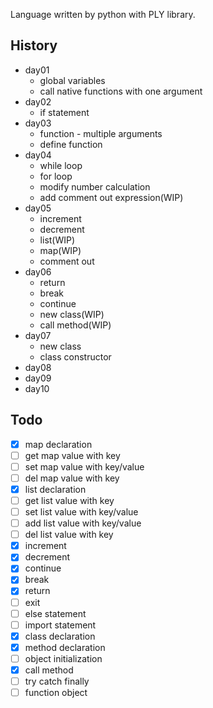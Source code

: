 Language written by python with PLY library.

## History

- day01
  - global variables
  - call native functions with one argument
- day02
  - if statement
- day03
  - function - multiple arguments
  - define function
- day04
  - while loop
  - for loop
  - modify number calculation
  - add comment out expression(WIP)
- day05
  - increment
  - decrement
  - list(WIP)
  - map(WIP)
  - comment out
- day06
  - return
  - break
  - continue
  - new class(WIP)
  - call method(WIP)
- day07
  - new class
  - class constructor
- day08
- day09
- day10

## Todo

- [x] map declaration
- [ ] get map value with key
- [ ] set map value with key/value
- [ ] del map value with key
- [x] list declaration
- [ ] get list value with key
- [ ] set list value with key/value
- [ ] add list value with key/value
- [ ] del list value with key
- [x] increment
- [x] decrement
- [x] continue
- [x] break
- [x] return
- [ ] exit
- [ ] else statement
- [ ] import statement
- [x] class declaration
- [x] method declaration
- [ ] object initialization
- [x] call method
- [ ] try catch finally
- [ ] function object